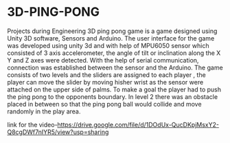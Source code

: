 # 3D-PING-PONG
Projects during Engineering 
3D ping pong game is a game designed using Unity 3D software, Sensors and Arduino. The user interface for the game was developed using unity 3d and with help of MPU6050 sensor which consisted of 3 axis accelerometer, the angle of tilt or inclination along the X Y and Z axes were detected. With the help of serial communication, connection was established between the sensor and the Arduino. The game consists of two levels and the sliders are assigned to each player , the player can move the slider by moving hisher wrist as the sensor were attached on the upper side of palms. To make a goal the player had to push the ping pong to the opponents boundary. In level 2 there was an obstacle placed in between so that the ping pong ball would collide and move randomly in the play area.
 
 link for the video-https://drive.google.com/file/d/1DOdUx-QucDKpjMsxY2-Q8cgDWf7nIYR5/view?usp=sharing
